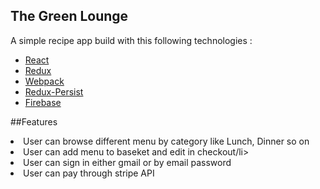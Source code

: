 ## The Green Lounge
A simple recipe app build with this following technologies :
* [React](https://facebook.github.io/react/)
* [Redux](http://redux.js.org/)
* [Webpack](https://webpack.js.org/)
* [Redux-Persist](https://github.com/rt2zz/redux-persist)
* [Firebase](https://firebase.google.com/)

##Features 
<li>User can browse different menu by category like Lunch, Dinner so on</li>
<li>User can add menu to baseket and edit in checkout/li>
<li>User can sign in either gmail or by email password</li>
<li>User can pay through stripe API</li>
